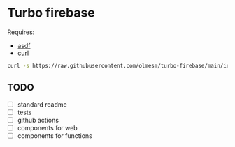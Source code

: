 # Turbo firebase

Requires:

- [asdf](https://asdf-vm.com)
- [curl](https://curl.se/)

```bash
curl -s https://raw.githubusercontent.com/olmesm/turbo-firebase/main/initial-setup.sh | bash -s <directory-name> [react|solidjs]
```

## TODO

- [ ] standard readme
- [ ] tests
- [ ] github actions
- [ ] components for web
- [ ] components for functions
